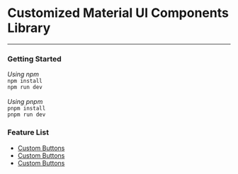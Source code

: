 <h1>Customized Material UI Components Library</h1>

<hr>

<section>
<h3>Getting Started</h3>
<div>
    <i>Using npm</i>
    <br>
    <code>npm install</code>
    <br>
    <code>npm run dev</code>
</div>
<br>
<div>
    <i>Using pnpm</i>
    <br>
    <code>pnpm install</code>
    <br>
    <code>pnpm run dev</code>
</div>

</section>
<h3>Feature List</h3>
<ul>
<li><a href="">Custom Buttons</a></li>
<li><a href="">Custom Buttons</a></li>
<li><a href="">Custom Buttons</a></li>
</ul>

<section>

</section>
